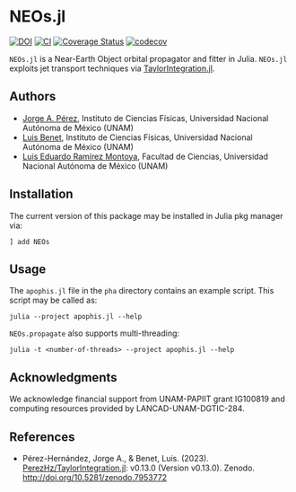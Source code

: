 # NEOs.jl

[![DOI](https://zenodo.org/badge/DOI/10.5281/zenodo.5152449.svg)](https://doi.org/10.5281/zenodo.5152449)
[![CI](https://github.com/PerezHz/NEOs.jl/actions/workflows/CI.yml/badge.svg?branch=main)](https://github.com/PerezHz/NEOs.jl/actions/workflows/CI.yml)
[![Coverage Status](https://coveralls.io/repos/github/PerezHz/NEOs.jl/badge.svg?branch=main)](https://coveralls.io/github/PerezHz/NEOs.jl?branch=main)
[![codecov](https://codecov.io/gh/PerezHz/NEOs.jl/branch/main/graph/badge.svg?token=F1IY79YP3J)](https://codecov.io/gh/PerezHz/NEOs.jl)

`NEOs.jl` is a Near-Earth Object orbital propagator and
fitter in Julia. `NEOs.jl` exploits jet transport techniques via
[TaylorIntegration.jl](https://github.com/PerezHz/TaylorIntegration.jl).

## Authors

- [Jorge A. Pérez](https://github.com/PerezHz),
Instituto de Ciencias Físicas, Universidad Nacional Autónoma de México (UNAM)
- [Luis Benet](http://www.cicc.unam.mx/~benet/),
Instituto de Ciencias Físicas, Universidad Nacional Autónoma de México (UNAM)
- [Luis Eduardo Ramírez Montoya](https://github.com/LuEdRaMo),
Facultad de Ciencias, Universidad Nacional Autónoma de México (UNAM)

## Installation

The current version of this package may be installed in Julia pkg manager via:
```
] add NEOs
```

## Usage

The `apophis.jl` file in the `pha` directory contains an example script. This
script may be called as:

`julia --project apophis.jl --help`

`NEOs.propagate` also supports multi-threading:

`julia -t <number-of-threads> --project apophis.jl --help`

## Acknowledgments

We acknowledge financial support from UNAM-PAPIIT grant IG100819 and computing
resources provided by LANCAD-UNAM-DGTIC-284.

## References

- Pérez-Hernández, Jorge A., & Benet, Luis. (2023).
    [PerezHz/TaylorIntegration.jl](https://github.com/PerezHzTaylorIntegration.jl):
    v0.13.0 (Version v0.13.0). Zenodo. http://doi.org/10.5281/zenodo.7953772

